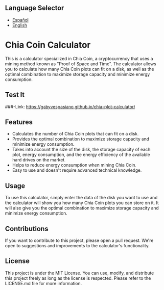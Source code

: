 ## Language Selector
- [Español](README.md)
- [English](README-EN.md)

# Chia Coin Calculator

This is a calculator specialized in Chia Coin, a cryptocurrency that uses a mining method known as "Proof of Space and Time". The calculator allows you to calculate how many Chia Coin plots can fit on a disk, as well as the optimal combination to maximize storage capacity and minimize energy consumption.

## Test It
###-Link: https://gabyvespasiano.github.io/chia-plot-calculator/

## Features

- Calculates the number of Chia Coin plots that can fit on a disk.
- Provides the optimal combination to maximize storage capacity and minimize energy consumption.
- Takes into account the size of the disk, the storage capacity of each plot, energy consumption, and the energy efficiency of the available hard drives on the market.
- Helps to reduce energy consumption when mining Chia Coin.
- Easy to use and doesn't require advanced technical knowledge.

## Usage

To use this calculator, simply enter the data of the disk you want to use and the calculator will show you how many Chia Coin plots you can store on it. It will also give you the optimal combination to maximize storage capacity and minimize energy consumption.

## Contributions

If you want to contribute to this project, please open a pull request. We're open to suggestions and improvements to the calculator's functionality.

## License

This project is under the MIT License. You can use, modify, and distribute this project freely as long as the license is respected. Please refer to the LICENSE.md file for more information.

